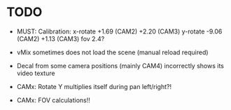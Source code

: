 
TODO
====

- MUST: Calibration:
  x-rotate +1.69 (CAM2) +2.20 (CAM3)
  y-rotate -9.06 (CAM2) +1.13 (CAM3)
  fov 2.4?

- vMix sometimes does not load the scene
  (manual reload required)

- Decal from some camera positions (mainly CAM4)
  incorrectly shows its video texture

- CAMx: Rotate Y multiplies itself during pan left/right?!

- CAMx: FOV calculations!!

